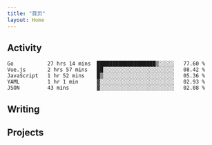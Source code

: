 ```yaml
---
title: "首页"
layout: Home
---
```


## Activity
<!--START_SECTION:waka-->
```text
Go           27 hrs 14 mins  ███████████████████▒░░░░░   77.60 % 
Vue.js       2 hrs 57 mins   ██░░░░░░░░░░░░░░░░░░░░░░░   08.42 % 
JavaScript   1 hr 52 mins    █▒░░░░░░░░░░░░░░░░░░░░░░░   05.36 % 
YAML         1 hr 1 min      ▓░░░░░░░░░░░░░░░░░░░░░░░░   02.93 % 
JSON         43 mins         ▓░░░░░░░░░░░░░░░░░░░░░░░░   02.08 % 
```
<!--END_SECTION:waka-->

## Writing
<PindedPosts />

## Projects
<Projects />
